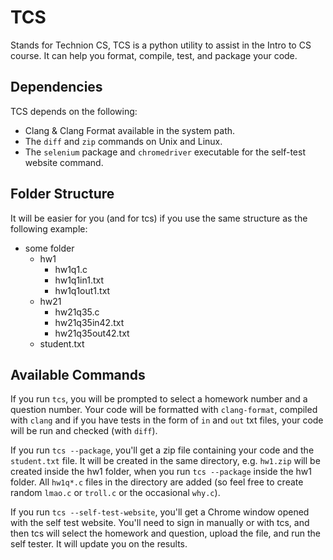 # TCS

Stands for Technion CS, TCS is a python utility to assist in the Intro to CS course. It can help you format, compile, test, and package your code.

## Dependencies

TCS depends on the following:

- Clang & Clang Format available in the system path.
- The `diff` and `zip` commands on Unix and Linux.
- The `selenium` package and `chromedriver` executable for the self-test website command.

## Folder Structure

It will be easier for you (and for tcs) if you use the same structure as the following example:

- some folder
    - hw1
        - hw1q1.c
        - hw1q1in1.txt
        - hw1q1out1.txt
    - hw21
        - hw21q35.c
        - hw21q35in42.txt
        - hw21q35out42.txt
    - student.txt

## Available Commands

If you run `tcs`, you will be prompted to select a homework number and a question number. Your code will be formatted with `clang-format`, compiled with `clang` and if you have tests in the form of `in` and `out` txt files, your code will be run and checked (with `diff`).

If you run `tcs --package`, you'll get a zip file containing your code and the `student.txt` file. It will be created in the same directory, e.g. `hw1.zip` will be created inside the hw1 folder, when you run `tcs --package` inside the hw1 folder. All `hw1q*.c` files in the directory are added (so feel free to create random `lmao.c` or `troll.c` or the occasional `why.c`).

If you run `tcs --self-test-website`, you'll get a Chrome window opened with the self test website. You'll need to sign in manually or with tcs, and then tcs will select the homework and question, upload the file, and run the self tester. It will update you on the results.